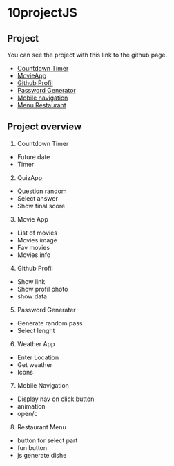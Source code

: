 # 10projectJS


## Project
You can see the project with this link to the github page.
- <a href="https://mathisvkg.github.io/10projectJS/Countdown/index.html" target="_blank">Countdown Timer</a>
- <a href="https://mathisvkg.github.io/10projectJS/MovieApp/index.html" target="_blank">MovieApp</a>
- <a href="https://mathisvkg.github.io/10projectJS/GithubProfil/index.html" target="_blank">Github Profil</a>
- <a href="https://mathisvkg.github.io/10projectJS/PasswordGenerator/index.html" target="_blank">Password Generator</a>
- <a href="https://mathisvkg.github.io/10projectJS/MobileNavigation/index.html" target="_blank">Mobile navigation</a>
- <a href="https://mathisvkg.github.io/10projectJS/MenuRestaurant/index.html" target="_blank">Menu Restaurant</a>


## Project overview
1. Countdown Timer
- Future date
- Timer

2. QuizApp
- Question random
- Select answer
- Show final score

3. Movie App
- List of movies
- Movies image
- Fav movies
- Movies info

4. Github Profil
- Show link
- Show profil photo
- show data

5. Password Generater
- Generate random pass
- Select lenght

6. Weather App
- Enter Location
- Get weather
- Icons

7. Mobile Navigation
- Display nav on click button
- animation
- open/c

8. Restaurant Menu
- button for select part
- fun button
- js generate dishe
